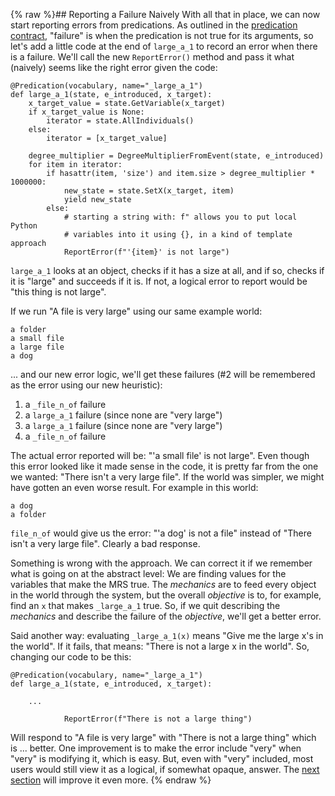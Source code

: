 {% raw %}## Reporting a Failure Naively
With all that in place, we can now start reporting errors from predications. As outlined in the [predication contract](../devhowtoPredicationContract), "failure" is when the predication is not true for its arguments, so let's add a little code at the end of `large_a_1` to record an error when there is a failure. We'll call the new `ReportError()` method and pass it what (naively) seems like the right error given the code:

```
@Predication(vocabulary, name="_large_a_1")
def large_a_1(state, e_introduced, x_target):
    x_target_value = state.GetVariable(x_target)
    if x_target_value is None:
        iterator = state.AllIndividuals()
    else:
        iterator = [x_target_value]
    
    degree_multiplier = DegreeMultiplierFromEvent(state, e_introduced)
    for item in iterator:
        if hasattr(item, 'size') and item.size > degree_multiplier * 1000000:
            new_state = state.SetX(x_target, item)
            yield new_state
        else:
            # starting a string with: f" allows you to put local Python
            # variables into it using {}, in a kind of template approach
            ReportError(f"'{item}' is not large")
```
`large_a_1` looks at an object, checks if it has a size at all, and if so, checks if it is "large" and succeeds if it is. If not, a logical error to report would be "this thing is not large".

If we run "A file is very large" using our same example world:

```
a folder
a small file
a large file
a dog
```

... and our new error logic, we'll get these failures (#2 will be remembered as the error using our new heuristic):

1. a `_file_n_of` failure
2. a `large_a_1` failure (since none are "very large")
3. a `large_a_1` failure (since none are "very large")
4. a `_file_n_of` failure

The actual error reported will be: "'a small file' is not large". Even though this error looked like it made sense in the code, it is pretty far from the one we wanted: "There isn't a very large file".  If the world was simpler, we might have gotten an even worse result.  For example in this world:
```
a dog
a folder
```
`file_n_of` would give us the error: "'a dog' is not a file" instead of "There isn't a very large file". Clearly a bad response.

Something is wrong with the approach. We can correct it if we remember what is going on at the abstract level: We are finding values for the variables that make the MRS true.  The *mechanics* are to feed every object in the world through the system, but the overall *objective* is to, for example, find an `x` that makes `_large_a_1` true. So, if we quit describing the *mechanics* and describe the failure of the *objective*, we'll get a better error.

Said another way: evaluating `_large_a_1(x)` means "Give me the large x's in the world".  If it fails, that means: "There is not a large x in the world". So, changing our code to be this:

```
@Predication(vocabulary, name="_large_a_1")
def large_a_1(state, e_introduced, x_target):
            
    ...
    
            ReportError(f"There is not a large thing")
```

Will respond to "A file is very large" with "There is not a large thing" which is ... better. One improvement is to make the error include "very" when "very" is modifying it, which is easy. But, even with "very" included, most users would still view it as a logical, if somewhat opaque, answer.  The [next section](../devhowtoConceptualFailures) will improve it even more.
<update date omitted for speed>{% endraw %}